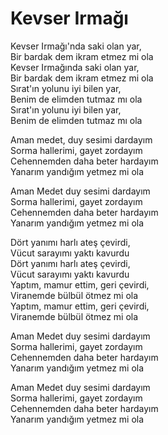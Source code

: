# Kevser Irmağı  

Kevser Irmağı'nda saki olan yar,  
Bir bardak dem ikram etmez mi ola  
Kevser Irmağında saki olan yar,  
Bir bardak dem ikram etmez mi ola  
Sırat'ın yolunu iyi bilen yar,  
Benim de elimden tutmaz mı ola  
Sırat'ın yolunu iyi bilen yar,  
Benim de elimden tutmaz mı ola  

Aman medet, duy sesimi dardayım  
Sorma hallerimi, gayet zordayım  
Cehennemden daha beter hardayım  
Yanarım yandığım yetmez mi ola  

Aman Medet duy sesimi dardayım  
Sorma hallerimi, gayet zordayım  
Cehennemden daha beter hardayım  
Yanarım yandığım yetmez mi ola  

Dört yanımı harlı ateş çevirdi,  
Vücut sarayımı yaktı kavurdu  
Dört yanımı harlı ateş çevirdi,  
Vücut sarayımı yaktı kavurdu  
Yaptım, mamur ettim, geri çevirdi,  
Viranemde bülbül ötmez mi ola  
Yaptım, mamur ettim, geri çevirdi,  
Viranemde bülbül ötmez mi ola  

Aman Medet duy sesimi dardayım  
Sorma hallerimi, gayet zordayım  
Cehennemden daha beter hardayım  
Yanarım yandığım yetmez mi ola  

Aman Medet duy sesimi dardayım  
Sorma hallerimi, gayet zordayım  
Cehennemden daha beter hardayım  
Yanarım yandığım yetmez mi ola  
